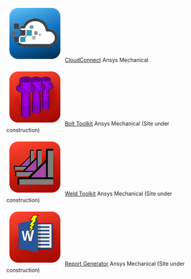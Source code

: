 ![CloudConnect](images/rescale_icon.png) [CloudConnect](https://edromedeso.github.io/CloudConnect) Ansys Mechanical

![BoltToolkit](images/Bolt_Toolkit_icon.png) [Bolt Toolkit](https://edromedeso.github.io/BoltToolkit) Ansys Mechanical (Site under construction)

![WeldToolkit](images/Weld_Toolkit_icon.png) [Weld Toolkit](https://edromedeso.github.io/WeldToolkit) Ansys Mechanical (Site under construction)

![ReportGenerator](images/ReportGenerator_icon.png) [Report Generator](https://edromedeso.github.io/ReportGenerator) Ansys Mechanical (Site under construction)
